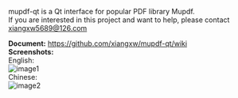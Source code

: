 mupdf-qt is a Qt interface for popular PDF library Mupdf.  
If you are interested in this project and want to help, please contact xiangxw5689@126.com  
  
**Document:** https://github.com/xiangxw/mupdf-qt/wiki    
**Screenshots:**  
English:  
![image1](http://photo2.bababian.com/upload6/20120316/40ECD2127AB9C23E2B7B8ED192A5DD05.jpg)  
Chinese:  
![image2](http://photo2.bababian.com/upload6/20120317/DE3A6C91E1E15BFDC4C93C1AFBC1D61F.jpg)  
